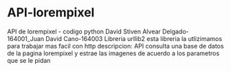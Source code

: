 # API-lorempixel
API de lorempixel - codigo python
David Stiven Alvear Delgado-164001_Juan David Cano-164003
Libreria urllib2 esta libreria la utlizimamos para trabajar mas facil con http
descripcion: API consulta una base de datos de la pagina lorempixel y estrae las imagenes de acuerdo a los parametros que se le pidan


